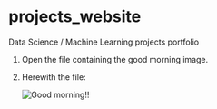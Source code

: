 # projects_website
Data Science / Machine Learning projects portfolio
1.  Open the file containing the good morning image.
2.  Herewith the file:

    ![Good morning!!](/projects_website/master/github_site_gm1.png)



